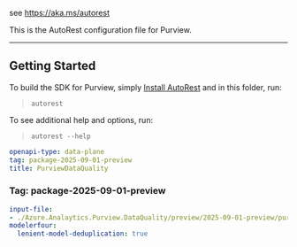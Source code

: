 see https://aka.ms/autorest

This is the AutoRest configuration file for Purview.

---

## Getting Started

To build the SDK for Purview, simply [Install AutoRest](https://aka.ms/autorest/install) and in this folder, run:

> `autorest`

To see additional help and options, run:

> `autorest --help`

``` yaml
openapi-type: data-plane
tag: package-2025-09-01-preview
title: PurviewDataQuality
```

### Tag: package-2025-09-01-preview

``` yaml $(tag) == 'package-2025-09-01-preview'
input-file:
- ./Azure.Analaytics.Purview.DataQuality/preview/2025-09-01-preview/purviewDataQuality.json
modelerfour:
  lenient-model-deduplication: true
```
